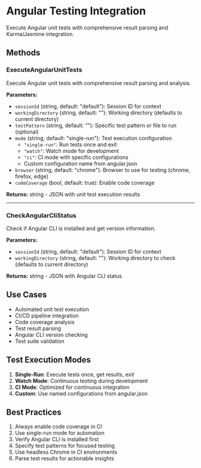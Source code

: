 # Angular Testing Integration

Execute Angular unit tests with comprehensive result parsing and Karma/Jasmine integration.

## Methods

### ExecuteAngularUnitTests
Execute Angular unit tests with comprehensive result parsing and analysis.

**Parameters:**
- `sessionId` (string, default: "default"): Session ID for context
- `workingDirectory` (string, default: ""): Working directory (defaults to current directory)
- `testPattern` (string, default: ""): Specific test pattern or file to run (optional)
- `mode` (string, default: "single-run"): Test execution configuration
  - `"single-run"`: Run tests once and exit
  - `"watch"`: Watch mode for development
  - `"ci"`: CI mode with specific configurations
  - Custom configuration name from angular.json
- `browser` (string, default: "chrome"): Browser to use for testing (chrome, firefox, edge)
- `codeCoverage` (bool, default: true): Enable code coverage

**Returns:** string - JSON with unit test execution results

---

### CheckAngularCliStatus
Check if Angular CLI is installed and get version information.

**Parameters:**
- `sessionId` (string, default: "default"): Session ID for context
- `workingDirectory` (string, default: ""): Working directory to check (defaults to current directory)

**Returns:** string - JSON with Angular CLI status

## Use Cases

- Automated unit test execution
- CI/CD pipeline integration
- Code coverage analysis
- Test result parsing
- Angular CLI version checking
- Test suite validation

## Test Execution Modes

1. **Single-Run**: Execute tests once, get results, exit
2. **Watch Mode**: Continuous testing during development
3. **CI Mode**: Optimized for continuous integration
4. **Custom**: Use named configurations from angular.json

## Best Practices

1. Always enable code coverage in CI
2. Use single-run mode for automation
3. Verify Angular CLI is installed first
4. Specify test patterns for focused testing
5. Use headless Chrome in CI environments
6. Parse test results for actionable insights
